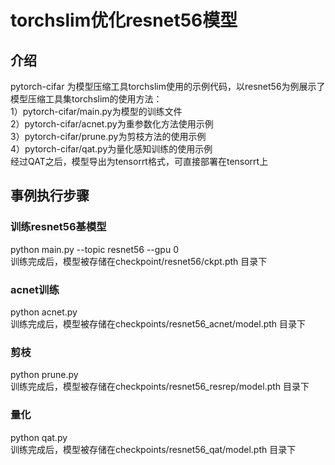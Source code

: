 # torchslim优化resnet56模型
## 介绍
pytorch-cifar 为模型压缩工具torchslim使用的示例代码，以resnet56为例展示了模型压缩工具集torchslim的使用方法：  
1）pytorch-cifar/main.py为模型的训练文件  
2）pytorch-cifar/acnet.py为重参数化方法使用示例  
3）pytorch-cifar/prune.py为剪枝方法的使用示例  
4）pytorch-cifar/qat.py为量化感知训练的使用示例  
经过QAT之后，模型导出为tensorrt格式，可直接部署在tensorrt上  
## 事例执行步骤
### 训练resnet56基模型
python main.py --topic resnet56 --gpu 0  
训练完成后，模型被存储在checkpoint/resnet56/ckpt.pth 目录下
### acnet训练
python acnet.py  
训练完成后，模型被存储在checkpoints/resnet56_acnet/model.pth 目录下  
### 剪枝
python prune.py  
训练完成后，模型被存储在checkpoints/resnet56_resrep/model.pth 目录下  
### 量化
python qat.py  
训练完成后，模型被存储在checkpoints/resnet56_qat/model.pth 目录下  